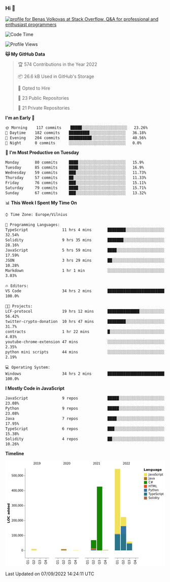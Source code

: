 ### Hi 👋
<a href="https://stackoverflow.com/users/14954249/benas-volkovas"><img src="https://stackoverflow.com/users/flair/14954249.png?theme=dark" width="208" height="58" alt="profile for Benas Volkovas at Stack Overflow, Q&amp;A for professional and enthusiast programmers" title="profile for Benas Volkovas at Stack Overflow, Q&amp;A for professional and enthusiast programmers"></a>

<!--START_SECTION:waka-->
![Code Time](http://img.shields.io/badge/Code%20Time-907%20hrs%2032%20mins-blue)

![Profile Views](http://img.shields.io/badge/Profile%20Views-1-blue)

**🐱 My GitHub Data** 

> 🏆 574 Contributions in the Year 2022
 > 
> 📦 26.6 kB Used in GitHub's Storage 
 > 
> 💼 Opted to Hire
 > 
> 📜 23 Public Repositories 
 > 
> 🔑 21 Private Repositories  
 > 
**I'm an Early 🐤** 

```text
🌞 Morning    117 commits    █████░░░░░░░░░░░░░░░░░░░░   23.26% 
🌆 Daytime    182 commits    █████████░░░░░░░░░░░░░░░░   36.18% 
🌃 Evening    204 commits    ██████████░░░░░░░░░░░░░░░   40.56% 
🌙 Night      0 commits      ░░░░░░░░░░░░░░░░░░░░░░░░░   0.0%

```
📅 **I'm Most Productive on Tuesday** 

```text
Monday       80 commits     ████░░░░░░░░░░░░░░░░░░░░░   15.9% 
Tuesday      85 commits     ████░░░░░░░░░░░░░░░░░░░░░   16.9% 
Wednesday    59 commits     ███░░░░░░░░░░░░░░░░░░░░░░   11.73% 
Thursday     57 commits     ██░░░░░░░░░░░░░░░░░░░░░░░   11.33% 
Friday       76 commits     ███░░░░░░░░░░░░░░░░░░░░░░   15.11% 
Saturday     79 commits     ████░░░░░░░░░░░░░░░░░░░░░   15.71% 
Sunday       67 commits     ███░░░░░░░░░░░░░░░░░░░░░░   13.32%

```


📊 **This Week I Spent My Time On** 

```text
⌚︎ Time Zone: Europe/Vilnius

💬 Programming Languages: 
TypeScript               11 hrs 4 mins       ████████░░░░░░░░░░░░░░░░░   32.54% 
Solidity                 9 hrs 35 mins       ███████░░░░░░░░░░░░░░░░░░   28.16% 
JavaScript               5 hrs 59 mins       ████░░░░░░░░░░░░░░░░░░░░░   17.59% 
JSON                     3 hrs 29 mins       ██░░░░░░░░░░░░░░░░░░░░░░░   10.28% 
Markdown                 1 hr 1 min          ░░░░░░░░░░░░░░░░░░░░░░░░░   3.03%

🔥 Editors: 
VS Code                  34 hrs 2 mins       █████████████████████████   100.0%

🐱‍💻 Projects: 
LCF-protocol             19 hrs 12 mins      ██████████████░░░░░░░░░░░   56.42% 
twitter-crypto-donation  10 hrs 47 mins      ████████░░░░░░░░░░░░░░░░░   31.7% 
contracts                1 hr 22 mins        █░░░░░░░░░░░░░░░░░░░░░░░░   4.03% 
youtube-chrome-extension 47 mins             ░░░░░░░░░░░░░░░░░░░░░░░░░   2.35% 
python mini scripts      44 mins             ░░░░░░░░░░░░░░░░░░░░░░░░░   2.19%

💻 Operating System: 
Windows                  34 hrs 2 mins       █████████████████████████   100.0%

```

**I Mostly Code in JavaScript** 

```text
JavaScript               9 repos             █████░░░░░░░░░░░░░░░░░░░░   23.08% 
Python                   9 repos             █████░░░░░░░░░░░░░░░░░░░░   23.08% 
Java                     7 repos             ████░░░░░░░░░░░░░░░░░░░░░   17.95% 
TypeScript               6 repos             ███░░░░░░░░░░░░░░░░░░░░░░   15.38% 
Solidity                 4 repos             ██░░░░░░░░░░░░░░░░░░░░░░░   10.26%

```


**Timeline**

![Chart not found](https://raw.githubusercontent.com/BenasVolkovas/BenasVolkovas/main/charts/bar_graph.png) 


 Last Updated on 07/09/2022 14:24:11 UTC
<!--END_SECTION:waka-->
